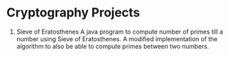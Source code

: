 # Cryptography Projects
1. Sieve of Eratosthenes
A java program to compute number of primes till a number using Sieve of Eratosthenes. 
A modified implementation of the algorithm to also be able to compute primes between two numbers. 
